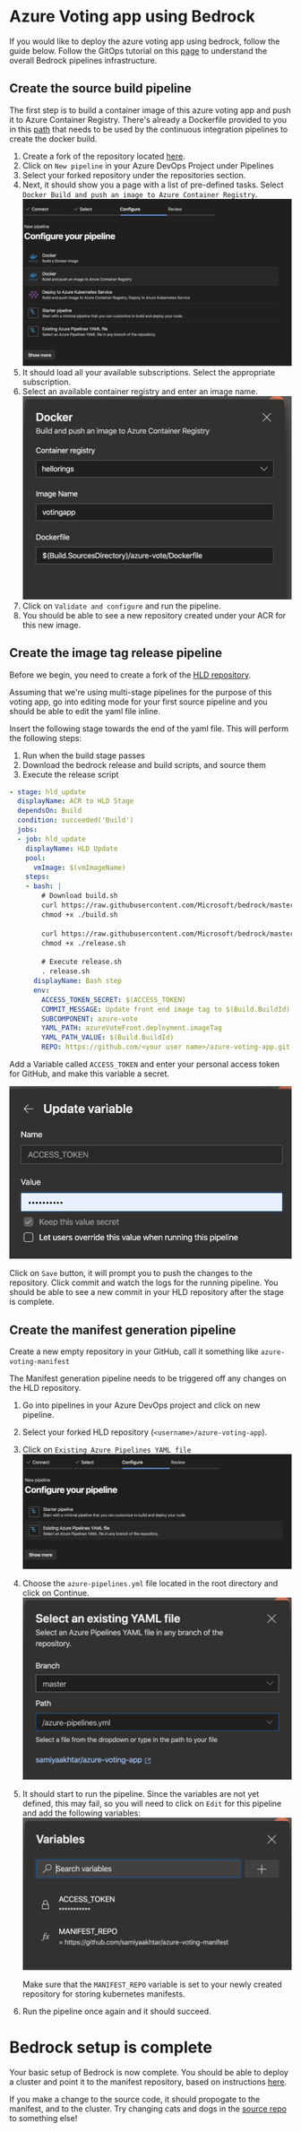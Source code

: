 # Azure Voting app using Bedrock

If you would like to deploy the azure voting app using bedrock, follow the guide below. Follow the GitOps tutorial on this [page](https://github.com/microsoft/bedrock/tree/master/gitops/azure-devops) to understand the overall Bedrock pipelines infrastructure.

## Create the source build pipeline

The first step is to build a container image of this azure voting app and push it to Azure Container Registry. There's already a Dockerfile provided to you in this [path](https://github.com/samiyaakhtar/azure-voting-app-redis/blob/master/azure-vote/Dockerfile) that needs to be used by the continuous integration pipelines to create the docker build. 

1. Create a fork of the repository located [here](https://github.com/Azure-Samples/azure-voting-app-redis). 
2. Click on `New pipeline` in your Azure DevOps Project under Pipelines
3. Select your forked repository under the repositories section.
4. Next, it should show you a page with a list of pre-defined tasks. Select `Docker Build and push an image to Azure Container Registry`.
    ![](./images/select_docker.png)
5. It should load all your available subscriptions. Select the appropriate subscription.
6. Select an available container registry and enter an image name. 
    ![](./images/select_ACR.png)
7. Click on `Validate and configure` and run the pipeline. 
8. You should be able to see a new repository created under your ACR for this new image.


## Create the image tag release pipeline

Before we begin, you need to create a fork of the [HLD repository](https://github.com/samiyaakhtar/azure-voting-app). 

Assuming that we're using multi-stage pipelines for the purpose of this voting app, go into editing mode for your first source pipeline and you should be able to edit the yaml file inline. 

Insert the following stage towards the end of the yaml file. This will perform the following steps:
1. Run when the build stage passes
2. Download the bedrock release and build scripts, and source them
3. Execute the release script

```yaml
- stage: hld_update
  displayName: ACR to HLD Stage
  dependsOn: Build
  condition: succeeded('Build')
  jobs:
  - job: hld_update
    displayName: HLD Update
    pool:
      vmImage: $(vmImageName)
    steps:
    - bash: |
        # Download build.sh
        curl https://raw.githubusercontent.com/Microsoft/bedrock/master/gitops/azure-devops/build.sh > build.sh
        chmod +x ./build.sh

        curl https://raw.githubusercontent.com/Microsoft/bedrock/master/gitops/azure-devops/release.sh > release.sh
        chmod +x ./release.sh

        # Execute release.sh
        . release.sh
      displayName: Bash step
      env:
        ACCESS_TOKEN_SECRET: $(ACCESS_TOKEN)
        COMMIT_MESSAGE: Update front end image tag to $(Build.BuildId)
        SUBCOMPONENT: azure-vote
        YAML_PATH: azureVoteFront.deployment.imageTag
        YAML_PATH_VALUE: $(Build.BuildId)
        REPO: https://github.com/<your user name>/azure-voting-app.git
```

Add a Variable called `ACCESS_TOKEN` and enter your personal access token for GitHub, and make this variable a secret. 

![](./images/access_token.png)

Click on `Save` button, it will prompt you to push the changes to the repository. Click commit and watch the logs for the running pipeline. You should be able to see a new commit in your HLD repository after the stage is complete. 

## Create the manifest generation pipeline

Create a new empty repository in your GitHub, call it something like `azure-voting-manifest`

The Manifest generation pipeline needs to be triggered off any changes on the HLD repository. 

1. Go into pipelines in your Azure DevOps project and click on new pipeline.
2. Select your forked HLD repository (`<username>/azure-voting-app`).
3. Click on `Existing Azure Pipelines YAML file`
    ![](./images/existing_yaml_file.png) 
4. Choose the `azure-pipelines.yml` file located in the root directory and click on Continue.
    ![](./images/select_yaml_file.png)
5. It should start to run the pipeline. Since the variables are not yet defined, this may fail, so you will need to click on `Edit` for this pipeline and add the following variables:
    ![](./images/hld_variables.png)

    Make sure that the `MANIFEST_REPO` variable is set to your newly created repository for storing kubernetes manifests.

6. Run the pipeline once again and it should succeed. 

# Bedrock setup is complete

Your basic setup of Bedrock is now complete. You should be able to deploy a cluster and point it to the manifest repository, based on instructions [here](https://github.com/microsoft/bedrock/blob/master/docs/azure-simple/README.md).

If you make a change to the source code, it should propogate to the manifest, and to the cluster. Try changing cats and dogs in the [source repo](https://github.com/Azure-Samples/azure-voting-app-redis/blob/master/azure-vote/azure-vote/config_file.cfg) to something else!

